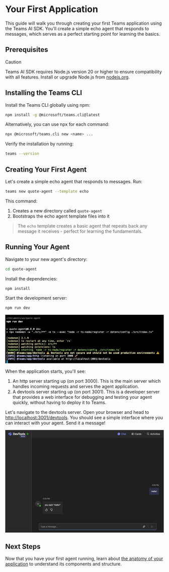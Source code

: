 # Your First Application

This guide will walk you through creating your first Teams application using the Teams AI SDK. You'll create a simple echo agent that responds to messages, which serves as a perfect starting point for learning the basics.

## Prerequisites

> [!CAUTION]
> Teams AI SDK requires Node.js version 20 or higher to ensure compatibility with all features. Install or upgrade Node.js from [nodejs.org](https://nodejs.org/).

## Installing the Teams CLI

Install the Teams CLI globally using npm:

```sh
npm install -g @microsoft/teams.cli@latest
```

Alternatively, you can use npx for each command:

```sh
npx @microsoft/teams.cli new <name> ...
```

Verify the installation by running:

```sh
teams --version
```

## Creating Your First Agent

Let's create a simple echo agent that responds to messages. Run:

```sh
teams new quote-agent --template echo
```

This command:

1. Creates a new directory called `quote-agent`
2. Bootstraps the echo agent template files into it

> The `echo` template creates a basic agent that repeats back any message it receives - perfect for learning the fundamentals.

## Running Your Agent

Navigate to your new agent's directory:

```sh
cd quote-agent
```

Install the dependencies:

```sh
npm install
```

Start the development server:

```sh
npm run dev
```

![console running app](running-application.png)

When the application starts, you'll see:

1. An http server starting up (on port 3000). This is the main server which handles incoming requests and serves the agent application.
2. A devtools server starting up (on port 3001). This is a developer server that provides a web interface for debugging and testing your agent quickly, without having to deploy it to Teams.

Let's navigate to the devtools server. Open your browser and head to [http://localhost:3001/devtools](http://localhost:3001/devtools). You should see a simple interface where you can interact with your agent. Send it a message!

![devtools](devtools.png)

## Next Steps

Now that you have your first agent running, learn about [the anatomy of your application](2.anatomy-of-an-app.md) to understand its components and structure.
